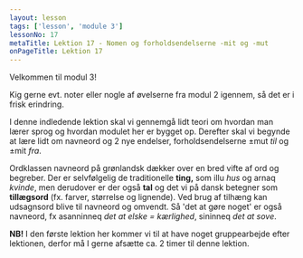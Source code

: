 ```yaml
---
layout: lesson
tags: ['lesson', 'module 3']
lessonNo: 17
metaTitle: Lektion 17 - Nomen og forholdsendelserne -mit og -mut
onPageTitle: Lektion 17
---
```

Velkommen til modul 3!

Kig gerne evt. noter eller nogle af øvelserne fra modul 2 igennem, så det er i frisk erindring.

I denne indledende lektion skal vi gennemgå lidt teori om hvordan man lærer sprog og hvordan modulet her er bygget op. Derefter skal vi begynde at lære lidt om navneord og 2 nye endelser, forholdsendelserne ±mut *til* og ±mit *fra*.

Ordklassen navneord på grønlandsk dækker over en bred vifte af ord og begreber. Der er selvfølgelig de traditionelle **ting,** som illu *hus* og arnaq *kvinde*, men derudover er der også **tal** og det vi på dansk betegner som **tillægsord** (fx. farver, størrelse og lignende). Ved brug af tilhæng kan udsagnsord blive til navneord og omvendt. Så 'det at gøre noget' er også navneord, fx asanninneq *det at elske = kærlighed*, sininneq *det at sove*.

**NB!** I den første lektion her kommer vi til at have noget gruppearbejde efter lektionen, derfor må I gerne afsætte ca. 2 timer til denne lektion.